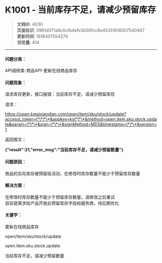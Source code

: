 # K1001 - 当前库存不足，请减少预留库存

> **文档ID**: 4030  
> **页面标识**: 0961d371a9c0cfb4efc5b56fcc8e45351618307540467  
> **更新时间**: 1618307554279  
> **浏览量**: 414

---

#### 问题分类：

API调用类-商品API-更新在线商品库存

#### 问题现象：

请求库存更新，接口报错：当前库存不足，请减少预留库存

请求：

https://open.kwaixiaodian.com/open/item/sku/stock/update?access\_token=\*\*\*\*&appkey=ks\*\*\*&method=open.item.sku.stock.update&param=\*\*\*&sign=\*\*\*&signMethod=MD5&timestamp=\*\*\*&version=1

返回报文：

**{"result":21,"error\_msg":"当前库存不足，请减少预留数量"}**

#### 问题原因：

商品的实际库存被预留给活动，在修改时库存数量不能少于预留库存数量

#### 解决方案：

在修改时库存数量不能少于预留库存数量，请修改之后重试  
目前提需求给产品开放此预留库存字段给服务商，待后期优化

#### 关键字：

更新在线商品库存

open/item/sku/stock/update

open.item.sku.stock.update

当前库存不足，请减少预留数量
